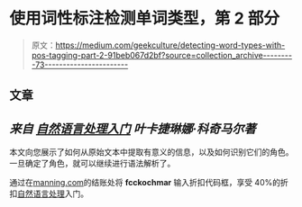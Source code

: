 # 使用词性标注检测单词类型，第 2 部分

> 原文：<https://medium.com/geekculture/detecting-word-types-with-pos-tagging-part-2-91beb067d2bf?source=collection_archive---------73----------------------->

## 文章

## *来自* [*自然语言处理入门*](https://www.manning.com/books/getting-started-with-natural-language-processing?utm_source=medium&utm_medium=organic&utm_campaign=book_kochmar_getting_10_1_19) *叶卡捷琳娜·科奇马尔著*

本文向您展示了如何从原始文本中提取有意义的信息，以及如何识别它们的角色。一旦确定了角色，就可以继续进行语法解析了。

通过在[manning.com](https://www.manning.com/?utm_source=medium&utm_medium=organic&utm_campaign=book_kochmar_getting_10_1_19)的结账处将 **fcckochmar** 输入折扣代码框，享受 40%的折扣[自然语言处理](https://www.manning.com/books/getting-started-with-natural-language-processing?utm_source=medium&utm_medium=organic&utm_campaign=book_kochmar_getting_10_1_19)入门。